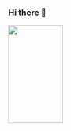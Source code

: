 ### Hi there 👋

<img align="left" width="47%" height="200" src="https://github-readme-stats.vercel.app/api/top-langs/?username=Oleksii-co&size_weight=0.5&count_weight=0.5" />





<!--
**Oleksii-co/Oleksii-co** is a ✨ _special_ ✨ repository because its `README.md` (this file) appears on your GitHub profile.

Here are some ideas to get you started:

- 🔭 I’m currently working on ...
- 🌱 I’m currently learning ...
- 👯 I’m looking to collaborate on ...
- 🤔 I’m looking for help with ...
- 💬 Ask me about ...
- 📫 How to reach me: ...
- 😄 Pronouns: ...
- ⚡ Fun fact: ...
-->

